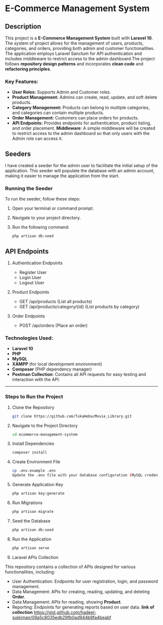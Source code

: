 # E-Commerce Management System


## Description
This project is a **E-Commerce Management System** built with **Laravel 10**. The system of project allows for the management of users, products, categories, and orders, providing both admin and customer functionalities. The application employs Laravel Sanctum for API authentication and includes middleware to restrict access to the admin dashboard.The project follows **repository design patterns** and incorporates **clean code** and **refactoring principles**.

### Key Features:
- **User Roles:** Supports Admin and Customer roles.
- **Product Management:** Admins can create, read, update, and soft delete products.
- **Category Management:** Products can belong to multiple categories, and categories can contain multiple products.
- **Order Management:** Customers can place orders for products.
- **API Endpoints:** Provides endpoints for authentication, product listing, and order placement.
**Middleware**: 
A simple middleware will be created to restrict access to the admin dashboard so that only users with the Admin role can access it.

## Seeders

I have created a seeder for the admin user to facilitate the initial setup of the application. This seeder will populate the database with an admin account, making it easier to manage the application from the start.

### Running the Seeder

To run the seeder, follow these steps:

1. Open your terminal or command prompt.
2. Navigate to your project directory.
3. Run the following command:

   ```bash
   php artisan db:seed

## API Endpoints

1. Authentication Endpoints
   - Register User
   - Login User
   - Logout User

2. Product Endpoints
   - GET /api/products (List all products)
   - GET /api/products/category/{id} (List products by category)

3. Order Endpoints
   - POST /api/orders (Place an order)




### Technologies Used:
- **Laravel 10**
- **PHP**
- **MySQL**
- **XAMPP** (for local development environment)
- **Composer** (PHP dependency manager)
- **Postman Collection**: Contains all API requests for easy testing and interaction with the API.

---


### Steps to Run the Project

1. Clone the Repository  
   ```bash
   git clone https://github.com/TukaHeba/Movie_Library.git
2. Navigate to the Project Directory
   ```bash
   cd ecommerce-management-system
3. Install Dependencies
   ```bash
   composer install
4. Create Environment File
   ```bash
   cp .env.example .env
   Update the .env file with your database configuration (MySQL credentials, database name, etc.).
5. Generate Application Key
    ```bash
    php artisan key:generate
6. Run Migrations
    ```bash
    php artisan migrate
7. Seed the Database
    ```bash
    php artisan db:seed
8. Run the Application
    ```bash
    php artisan serve

9. Laravel APIs Collection

This repository contains a collection of APIs designed for various functionalities, including:

- User Authentication: Endpoints for user registration, login, and password management.
- Data Management: APIs for creating, reading, updating, and deleting **Order**.
- Data Management: APIs for reading, showing  **Product**.
- Reporting: Endpoints for generating reports based on user data.
**link of collection**
https://gist.github.com/hadeel-suleiman/09a5c8035edb29fb0ad944b9fa4beabf
